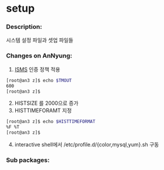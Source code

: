 # setup

### Description:
시스템 설정 파일과 셋업 파일들

### Changes on AnNyung:
1. [ISMS](http://isms.kisa.or.kr/kor/intro/intro01.jsp) 인증 정책 적용
  ```bash
  [root@an3 z]$ echo $TMOUT
  600
  [root@an3 z]$
  ```
2. HISTSIZE 를 2000으로 증가
3. HISTTIMEFORAMT 지정
  ```bash
  [root@an3 z]$ echo $HISTTIMEFORMAT
  %F %T
  [root@an3 z]$
  ```
4. interactive shell에서 /etc/profile.d/{color,mysql,yum}.sh 구동

### Sub packages:
